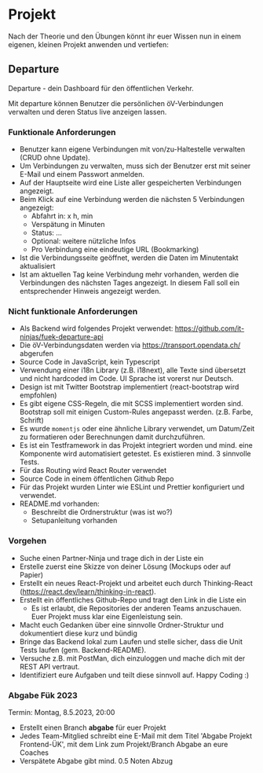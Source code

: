 # Projekt

Nach der Theorie und den Übungen könnt ihr euer Wissen nun in einem eigenen, kleinen Projekt anwenden und vertiefen:

## Departure

Departure - dein Dashboard für den öffentlichen Verkehr.

Mit departure können Benutzer die persönlichen öV-Verbindungen verwalten und deren Status live anzeigen lassen.

### Funktionale Anforderungen

* Benutzer kann eigene Verbindungen mit von/zu-Haltestelle verwalten (CRUD ohne Update).
* Um Verbindungen zu verwalten, muss sich der Benutzer erst mit seiner E-Mail und einem Passwort anmelden.
* Auf der Hauptseite wird eine Liste aller gespeicherten Verbindungen angezeigt.
* Beim Klick auf eine Verbindung werden die nächsten 5 Verbindungen angezeigt:
  * Abfahrt in: x h, min
  * Verspätung in Minuten
  * Status: ...
  * Optional: weitere nützliche Infos
  * Pro Verbindung eine eindeutige URL (Bookmarking)
* Ist die Verbindungsseite geöffnet, werden die Daten im Minutentakt aktualisiert
* Ist am aktuellen Tag keine Verbindung mehr vorhanden, werden die Verbindungen des nächsten Tages angezeigt. In diesem Fall soll ein entsprechender Hinweis angezeigt werden.

### Nicht funktionale Anforderungen

* Als Backend wird folgendes Projekt verwendet: https://github.com/it-ninjas/fuek-departure-api
* Die öV-Verbindungsdaten werden via https://transport.opendata.ch/ abgerufen
* Source Code in JavaScript, kein Typescript
* Verwendung einer i18n Library (z.B. i18next), alle Texte sind übersetzt und nicht hardcoded im Code. UI Sprache ist vorerst nur Deutsch.
* Design ist mit Twitter Bootstrap implementiert (react-bootstrap wird empfohlen)
* Es gibt eigene CSS-Regeln, die mit SCSS implementiert worden sind. Bootstrap soll mit einigen Custom-Rules angepasst werden. (z.B. Farbe, Schrift)
* Es wurde `momentjs` oder eine ähnliche Library verwendet, um Datum/Zeit zu formatieren oder Berechnungen damit durchzuführen.
* Es ist ein Testframework in das Projekt integriert worden und mind. eine Komponente wird automatisiert getestet. Es existieren mind. 3 sinnvolle Tests.
* Für das Routing wird React Router verwendet
* Source Code in einem öffentlichen Github Repo
* Für das Projekt wurden Linter wie ESLint und Prettier konfiguriert und verwendet.
* README.md vorhanden:
  * Beschreibt die Ordnerstruktur (was ist wo?)
  * Setupanleitung vorhanden

### Vorgehen

* Suche einen Partner-Ninja und trage dich in der Liste ein
* Erstelle zuerst eine Skizze von deiner Lösung (Mockups oder auf Papier)
* Erstellt ein neues React-Projekt und arbeitet euch durch Thinking-React (https://react.dev/learn/thinking-in-react).
* Erstellt ein öffentliches Github-Repo und tragt den Link in die Liste ein
  * Es ist erlaubt, die Repositories der anderen Teams anzuschauen. Euer Projekt muss klar eine Eigenleistung sein.
* Macht euch Gedanken über eine sinnvolle Ordner-Struktur und dokumentiert diese kurz und bündig
* Bringe das Backend lokal zum Laufen und stelle sicher, dass die Unit Tests laufen (gem. Backend-README).
* Versuche z.B. mit PostMan, dich einzuloggen und mache dich mit der REST API vertraut.
* Identifiziert eure Aufgaben und teilt diese sinnvoll auf. Happy Coding :)

### Abgabe Fük 2023

Termin: Montag, 8.5.2023, 20:00

* Erstellt einen Branch **abgabe** für euer Projekt
* Jedes Team-Mitglied schreibt eine E-Mail mit dem Titel 'Abgabe Projekt Frontend-ÜK', mit dem Link zum Projekt/Branch Abgabe an eure Coaches
* Verspätete Abgabe gibt mind. 0.5 Noten Abzug
